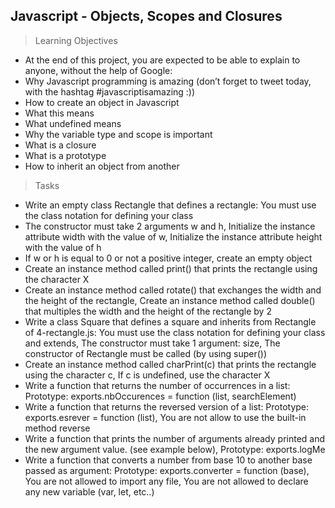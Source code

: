 ## Javascript - Objects, Scopes and Closures

> Learning Objectives
 - At the end of this project, you are expected to be able to explain to anyone, without the help of Google:
 - Why Javascript programming is amazing (don’t forget to tweet today, with the hashtag #javascriptisamazing :))
 - How to create an object in Javascript
 - What this means
 - What undefined means
 - Why the variable type and scope is important
 - What is a closure
 - What is a prototype
 - How to inherit an object from another

 > Tasks

- Write an empty class Rectangle that defines a rectangle: You must use the class notation for defining your class
- The constructor must take 2 arguments w and h, Initialize the instance attribute width with the value of w, Initialize the instance attribute height with the value of h
- If w or h is equal to 0 or not a positive integer, create an empty object
- Create an instance method called print() that prints the rectangle using the character X
- Create an instance method called rotate() that exchanges the width and the height of the rectangle, Create an instance method called double() that multiples the width and the height of the rectangle by 2
- Write a class Square that defines a square and inherits from Rectangle of 4-rectangle.js: You must use the class notation for defining your class and extends, The constructor must take 1 argument: size, The constructor of Rectangle must be called (by using super())
- Create an instance method called charPrint(c) that prints the rectangle using the character c, If c is undefined, use the character X
- Write a function that returns the number of occurrences in a list: Prototype: exports.nbOccurences = function (list, searchElement)
- Write a function that returns the reversed version of a list: Prototype: exports.esrever = function (list), You are not allow to use the built-in method reverse
- Write a function that prints the number of arguments already printed and the new argument value. (see example below), Prototype: exports.logMe
- Write a function that converts a number from base 10 to another base passed as argument: Prototype: exports.converter = function (base), You are not allowed to import any file, You are not allowed to declare any new variable (var, let, etc..)
